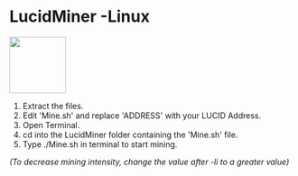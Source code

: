 # LucidMiner -Linux  
  
<img src="https://lucidcoin.io/logo.png" width="100">  
  
  
1. Extract the files.  
2. Edit 'Mine.sh' and replace 'ADDRESS' with your LUCID Address.  
3. Open Terminal.  
4. cd into the LucidMiner folder containing the 'Mine.sh' file.  
5. Type ./Mine.sh in terminal to start mining.  
  
*(To decrease mining intensity, change the value after -li to a greater value)*
